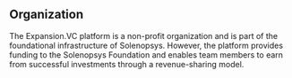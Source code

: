 ## Organization
The Expansion.VC platform is a non-profit organization and is part of the foundational infrastructure of Solenopsys. However, the platform provides funding to the Solenopsys Foundation and enables team members to earn from successful investments through a revenue-sharing model.
